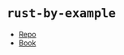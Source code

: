 # `rust-by-example`

- [Repo](https://github.com/rust-lang/rust-by-example)
- [Book](https://doc.rust-lang.org/rust-by-example/)
